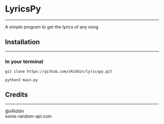 # LyricsPy

***
A simple program to get the lyrics of any song

## Installation

***

### In your terminal

``git clone https://github.com/xRiddin/lyricspy.git``

``python3 main.py
``

## Credits

***
@xRiddin  
some-random-api.com

